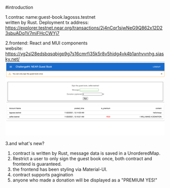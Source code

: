 #introduction  

1.contrac name:guest-book.lagosss.testnet   
written by Rust. Deployment tx address:  
https://explorer.testnet.near.org/transactions/2j4nCqr1sjwNeG9Q862x12D23sbuADq1V7miFHcCWYj7 


2.frontend: React and MUI components   
website:  
https://vg2sl28edsbqsqbjgp9g7s16cmrfi35k5r8v5hidg4vk4b1anhvvnhg.siasky.net/  
![website screenshot](screenshot.png)

3.and what's new?  
1) contract is written by Rust, message data is saved in a UnorderedMap.  
2) Restrict a user to only sign the guest book once, both contract and frontend is guaranteed.  
3) the frontend has been styling via Material-UI.  
4) contract supports pagination
5) anyone who made a donation will be displayed as a "PREMIUM YES!"